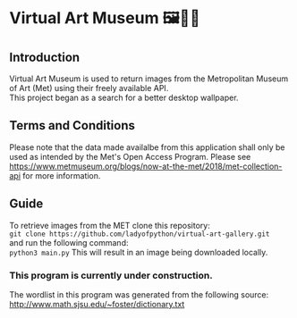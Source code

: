 # Virtual Art Museum 🖼️👩‍🎨
## Introduction
Virtual Art Museum is used to return images from the Metropolitan Museum of Art (Met) using their freely available API. <br>
This project began as a search for a better desktop wallpaper.

## Terms and Conditions
Please note that the data made availalbe from this application shall only be used as intended by the Met's Open Access Program. Please see https://www.metmuseum.org/blogs/now-at-the-met/2018/met-collection-api for more information.

## Guide
To retrieve images from the MET clone this repository: <br>
`git clone https://github.com/ladyofpython/virtual-art-gallery.git` <br>
and run the following command: <br>
`python3 main.py`
This will result in an image being downloaded locally.

### This program is currently under construction.
The wordlist in this program was generated from the following source:
http://www.math.sjsu.edu/~foster/dictionary.txt
